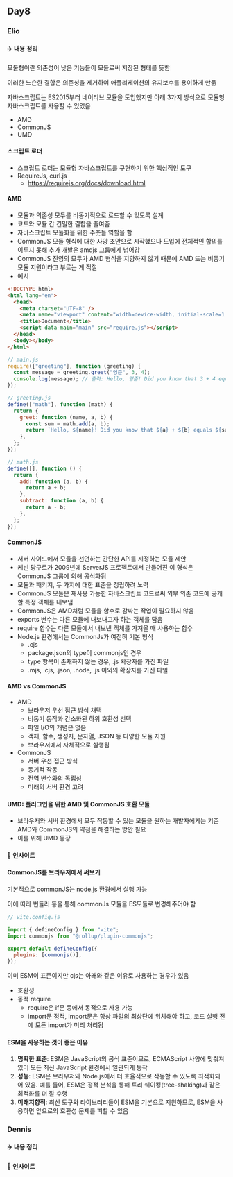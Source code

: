 ## Day8

### Elio

#### ✈️ 내용 정리

모둘형이란 의존성이 낮은 기능들이 모듈로써 저장된 형태를 뜻함

이러한 느슨한 결합은 의존성을 제거하여 애플리케이션의 유지보수를 용이하게 만듦

자바스크립트는 ES2015부터 네이티브 모듈을 도입했지만 아래 3가지 방식으로 모듈형 자바스크립트를 사용할 수 있었음

- AMD
- CommonJS
- UMD

#### 스크립트 로더

- 스크립트 로더는 모듈형 자바스크립트를 구현하기 위한 핵심적인 도구
- RequireJs, curl.js
  - https://requirejs.org/docs/download.html

#### AMD

- 모듈과 의존성 모두를 비동기적으로 로드할 수 있도록 설계
- 코드와 모듈 간 긴밀한 결합을 줄여줌
- 자바스크립트 모듈화을 위한 주춧돌 역할을 함
- CommonJS 모듈 형식에 대한 사양 초안으로 시작했으나 도입에 전체적인 합의를 이루지 못해 추가 개발은 amdjs 그룹에게 넘어감
- CommonJS 진영의 모두가 AMD 형식을 지향하지 않기 때문에 AMD 또는 비동기 모듈 지원이라고 부르는 게 적절
- 예시

```html
<!DOCTYPE html>
<html lang="en">
  <head>
    <meta charset="UTF-8" />
    <meta name="viewport" content="width=device-width, initial-scale=1.0" />
    <title>Document</title>
    <script data-main="main" src="require.js"></script>
  </head>
  <body></body>
</html>
```

```js
// main.js
require(["greeting"], function (greeting) {
  const message = greeting.greet("영준", 3, 4);
  console.log(message); // 출력: Hello, 영준! Did you know that 3 + 4 equals 7?
});

// greeting.js
define(["math"], function (math) {
  return {
    greet: function (name, a, b) {
      const sum = math.add(a, b);
      return `Hello, ${name}! Did you know that ${a} + ${b} equals ${sum}?`;
    },
  };
});

// math.js
define([], function () {
  return {
    add: function (a, b) {
      return a + b;
    },
    subtract: function (a, b) {
      return a - b;
    },
  };
});
```

#### CommonJS

- 서버 사이드에서 모듈을 선언하는 간단한 API를 지정하는 모듈 제안
- 케빈 당구르가 2009년에 ServerJS 프로젝트에서 만들어진 이 형식은 CommonJS 그룹에 의해 공식화됨
- 모듈과 패키지, 두 가지에 대한 표준을 정립하려 노력
- CommonJS 모듈은 재사용 가능한 자바스크립트 코드로써 외부 의존 코드에 공개할 특정 객체를 내보냄
- CommonJS은 AMD처럼 모듈을 함수로 감싸는 작업이 필요하지 않음
- exports 변수는 다른 모듈에 내보내고자 하는 객체를 담음
- require 함수는 다른 모듈에서 내보낸 객체를 가져올 때 사용하는 함수
- Node.js 환경에서는 CommonJs가 여전히 기본 형식
  - .cjs
  - package.json의 type이 commonjs인 경우
  - type 항목이 존재하지 않는 경우, .js 확장자를 가진 파일
  - .mjs, .cjs, .json, .node, .js 이외의 확장자를 가진 파일

#### AMD vs CommonJS

- AMD
  - 브라우저 우선 접근 방식 채택
  - 비동기 동작과 간소화된 하위 호환성 선택
  - 파일 I/O의 개념은 없음
  - 객체, 함수, 생성자, 문자열, JSON 등 다양한 모듈 지원
  - 브라우저에서 자체적으로 실행됨
- CommonJS
  - 서버 우선 접근 방식
  - 동기적 작동
  - 전역 변수와의 독립성
  - 미래의 서버 환경 고려

#### UMD: 플러그인을 위한 AMD 및 CommonJS 호환 모듈

- 브라우저와 서버 환경에서 모두 작동할 수 있는 모듈을 원하는 개발자에게는 기존 AMD와 CommonJS의 약점을 해결하는 방안 필요
- 이를 위해 UMD 등장

#### 👀 인사이트

#### CommonJS를 브라우저에서 써보기

기본적으로 commonJS는 node.js 환경에서 실행 가능

이에 따라 번들러 등을 통해 commonJs 모듈을 ES모듈로 변경해주어야 함

```js
// vite.config.js

import { defineConfig } from "vite";
import commonjs from "@rollup/plugin-commonjs";

export default defineConfig({
  plugins: [commonjs()],
});
```

이미 ESM이 표준이지만 cjs는 아래와 같은 이유로 사용하는 경우가 있음

- 호환성
- 동적 require
  - require은 if문 등에서 동적으로 사용 가능
  - import문 정적, import문은 항상 파일의 최상단에 위치해야 하고, 코드 실행 전에 모든 import가 미리 처리됨

#### ESM을 사용하는 것이 좋은 이유

1. **명확한 표준**: ESM은 JavaScript의 공식 표준이므로, ECMAScript 사양에 맞춰져 있어 모든 최신 JavaScript 환경에서 일관되게 동작
2. **성능**: ESM은 브라우저와 Node.js에서 더 효율적으로 작동할 수 있도록 최적화되어 있음. 예를 들어, ESM은 정적 분석을 통해 트리 쉐이킹(tree-shaking)과 같은 최적화를 더 잘 수행
3. **미래지향적**: 최신 도구와 라이브러리들이 ESM을 기본으로 지원하므로, ESM을 사용하면 앞으로의 호환성 문제를 피할 수 있음

### Dennis

#### ✈️ 내용 정리

#### 👀 인사이트

